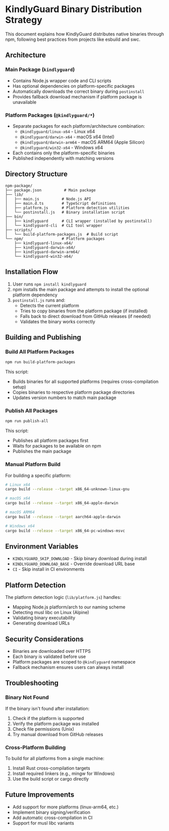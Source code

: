 # KindlyGuard Binary Distribution Strategy

This document explains how KindlyGuard distributes native binaries through npm, following best practices from projects like esbuild and swc.

## Architecture

### Main Package (`kindlyguard`)
- Contains Node.js wrapper code and CLI scripts
- Has optional dependencies on platform-specific packages
- Automatically downloads the correct binary during `postinstall`
- Provides fallback download mechanism if platform package is unavailable

### Platform Packages (`@kindlyguard/*`)
- Separate packages for each platform/architecture combination:
  - `@kindlyguard/linux-x64` - Linux x64
  - `@kindlyguard/darwin-x64` - macOS x64 (Intel)
  - `@kindlyguard/darwin-arm64` - macOS ARM64 (Apple Silicon)
  - `@kindlyguard/win32-x64` - Windows x64
- Each contains only the platform-specific binaries
- Published independently with matching versions

## Directory Structure

```
npm-package/
├── package.json          # Main package
├── lib/
│   ├── main.js          # Node.js API
│   ├── main.d.ts        # TypeScript definitions
│   ├── platform.js      # Platform detection utilities
│   └── postinstall.js   # Binary installation script
├── bin/
│   ├── kindlyguard      # CLI wrapper (installed by postinstall)
│   └── kindlyguard-cli  # CLI tool wrapper
├── scripts/
│   └── build-platform-packages.js  # Build script
└── npm/                 # Platform packages
    ├── kindlyguard-linux-x64/
    ├── kindlyguard-darwin-x64/
    ├── kindlyguard-darwin-arm64/
    └── kindlyguard-win32-x64/
```

## Installation Flow

1. User runs `npm install kindlyguard`
2. npm installs the main package and attempts to install the optional platform dependency
3. `postinstall.js` runs and:
   - Detects the current platform
   - Tries to copy binaries from the platform package (if installed)
   - Falls back to direct download from GitHub releases (if needed)
   - Validates the binary works correctly

## Building and Publishing

### Build All Platform Packages
```bash
npm run build-platform-packages
```

This script:
- Builds binaries for all supported platforms (requires cross-compilation setup)
- Copies binaries to respective platform package directories
- Updates version numbers to match main package

### Publish All Packages
```bash
npm run publish-all
```

This script:
- Publishes all platform packages first
- Waits for packages to be available on npm
- Publishes the main package

### Manual Platform Build
For building a specific platform:

```bash
# Linux x64
cargo build --release --target x86_64-unknown-linux-gnu

# macOS x64
cargo build --release --target x86_64-apple-darwin

# macOS ARM64
cargo build --release --target aarch64-apple-darwin

# Windows x64
cargo build --release --target x86_64-pc-windows-msvc
```

## Environment Variables

- `KINDLYGUARD_SKIP_DOWNLOAD` - Skip binary download during install
- `KINDLYGUARD_DOWNLOAD_BASE` - Override download URL base
- `CI` - Skip install in CI environments

## Platform Detection

The platform detection logic (`lib/platform.js`) handles:
- Mapping Node.js platform/arch to our naming scheme
- Detecting musl libc on Linux (Alpine)
- Validating binary executability
- Generating download URLs

## Security Considerations

- Binaries are downloaded over HTTPS
- Each binary is validated before use
- Platform packages are scoped to `@kindlyguard` namespace
- Fallback mechanism ensures users can always install

## Troubleshooting

### Binary Not Found
If the binary isn't found after installation:
1. Check if the platform is supported
2. Verify the platform package was installed
3. Check file permissions (Unix)
4. Try manual download from GitHub releases

### Cross-Platform Building
To build for all platforms from a single machine:
1. Install Rust cross-compilation targets
2. Install required linkers (e.g., mingw for Windows)
3. Use the build script or cargo directly

## Future Improvements

- Add support for more platforms (linux-arm64, etc.)
- Implement binary signing/verification
- Add automatic cross-compilation in CI
- Support for musl libc variants